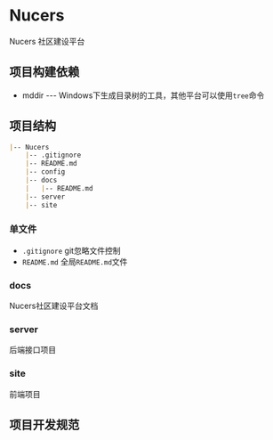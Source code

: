 # Nucers

Nucers 社区建设平台

## 项目构建依赖

- mddir --- Windows下生成目录树的工具，其他平台可以使用`tree`命令

## 项目结构

```markdown
|-- Nucers
    |-- .gitignore
    |-- README.md
    |-- config
    |-- docs
    |   |-- README.md
    |-- server
    |-- site
```

### 单文件

- `.gitignore` git忽略文件控制
- `README.md` 全局`README.md`文件

### docs

Nucers社区建设平台文档

### server

后端接口项目

### site

前端项目

## 项目开发规范
